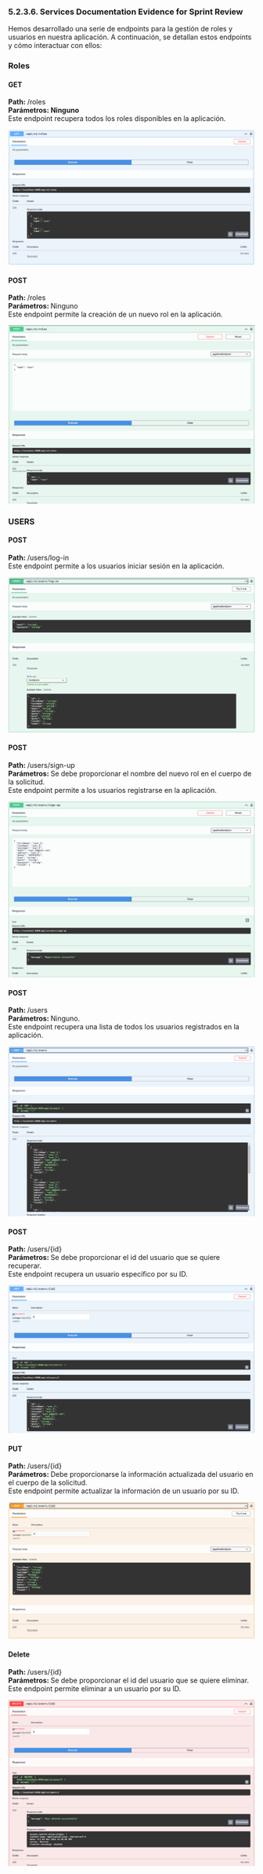 <h3>5.2.3.6. Services Documentation Evidence for Sprint Review</h3>

Hemos desarrollado una serie de endpoints para la gestión de roles y usuarios en nuestra aplicación. A continuación, se detallan estos endpoints y cómo interactuar con ellos:

<h3>Roles</h3>
<h4>GET</h4>
<strong>Path: </strong>/roles</br>
<strong>Parámetros: Ninguno</strong></br>
Este endpoint recupera todos los roles disponibles en la aplicación.

<p align="center">
   <img src="../../images/service-documentation/service_doc_0.png">
</p>

<h4>POST</h4>
<strong>Path: </strong>/roles</br>
<strong>Parámetros: </strong>Ninguno</br>
Este endpoint permite la creación de un nuevo rol en la aplicación.

<p align="center">
   <img src="../../images/service-documentation/service_doc_1.png">
</p>

<h3>USERS</h3>
<h4>POST</h4>
<strong>Path: </strong>/users/log-in</br>
Este endpoint permite a los usuarios iniciar sesión en la aplicación.

<p align="center">
   <img src="../../images/service-documentation/service_doc_2.png">
</p>

<h4>POST</h4>
<strong>Path: </strong>/users/sign-up</br>
<strong>Parámetros:  </strong>Se debe proporcionar el nombre del nuevo rol en el cuerpo de la solicitud.</br>
Este endpoint permite a los usuarios registrarse en la aplicación.

<p align="center">
   <img src="../../images/service-documentation/service_doc_3.png">
</p>

<h4>POST</h4>
<strong>Path: </strong>/users</br>
<strong>Parámetros:  </strong>Ninguno.</br>
Este endpoint recupera una lista de todos los usuarios registrados en la aplicación.

<p align="center">
   <img src="../../images/service-documentation/service_doc_4.png">
</p>

<h4>POST</h4>
<strong>Path: </strong>/users/{id}</br>
<strong>Parámetros:  </strong>Se debe proporcionar el id del usuario que se quiere recuperar.</br>
Este endpoint recupera un usuario específico por su ID.

<p align="center">
   <img src="../../images/service-documentation/service_doc_5.png">
</p>

<h4>PUT</h4>
<strong>Path: </strong>/users/{id}</br>
<strong>Parámetros:  </strong>Debe proporcionarse la información actualizada del usuario en el cuerpo de la solicitud.</br>
 Este endpoint permite actualizar la información de un usuario por su ID.

<p align="center">
   <img src="../../images/service-documentation/service_doc_6.png">
</p>

<h4>Delete</h4>
<strong>Path: </strong>/users/{id}</br>
<strong>Parámetros:  </strong>Se debe proporcionar el id del usuario que se quiere eliminar.</br>
Este endpoint permite eliminar a un usuario por su ID.

<p align="center">
   <img src="../../images/service-documentation/service_doc_7.png">
</p>